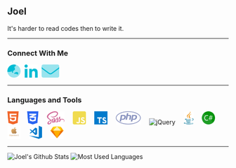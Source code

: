 ## Joel
It's harder to read codes then to write it.

*****

### Connect With Me
[<img height="30px" alt="JDesignEra.com" style="margin-right: 5px;" src="assets/icons/globe-asia-duotone.svg" />](https://jdesignera.com)
[<img height="30px" alt="LinkedIn" style="margin-right: 5px;" src="assets/icons/linkedin-in-brands.svg" />](https://www.linkedin.com/in/jdesignera)
[<img height="30px" alt="Email" src="assets/icons/envelope-duotone.svg" />](mailto:joel@jdesignera.com)

*****

### Languages and Tools
<img height="30px" alt="HTML5" style="margin-right: 15px;" src="assets/icons/html5-brands.svg" />
<img height="30px" alt="CSS3" style="margin-right: 15px;" src="assets/icons/css3-alt-brands.svg" />
<img height="30px" alt="Sass" style="margin-right: 15px;" src="assets/icons/sass-brands.svg" />
<img height="30px" alt="JavaScript" style="margin-right: 15px;" src="assets/icons/js-square-brands.svg" />
<img height="30px" alt="TypeScript" style="margin-right: 15px;" src="https://raw.githubusercontent.com/github/explore/80688e429a7d4ef2fca1e82350fe8e3517d3494d/topics/typescript/typescript.png" />
<img height="30px" alt="JavaScript" style="margin-right: 15px;" src="assets/icons/php-brands.svg" />
<img height="30px" alt="jQuery" style="margin-right: 15px;" src="https://avatars0.githubusercontent.com/u/70142?s=200&v=4" />
<img height="30px" alt="Java" style="margin-right: 15px;" src="assets/icons/java-brands.svg" />
<img height="30px" alt="C#" style="margin-right: 15px;" src="https://raw.githubusercontent.com/github/explore/80688e429a7d4ef2fca1e82350fe8e3517d3494d/topics/csharp/csharp.png" />
<img height="30px" alt="Objective-C" style="margin-right: 15px;" src="https://raw.githubusercontent.com/github/explore/80688e429a7d4ef2fca1e82350fe8e3517d3494d/topics/objective-c/objective-c.png" />
<img height="30px" alt="Visual Studio Code" style="margin-right: 15px;" src="https://raw.githubusercontent.com/github/explore/80688e429a7d4ef2fca1e82350fe8e3517d3494d/topics/visual-studio-code/visual-studio-code.png" />
<img height="30px" alt="Visual Studio Code" style="margin-right: 15px;" src="https://raw.githubusercontent.com/github/explore/a5995564b5ff71c41da080abc49f1ba4132127c1/topics/sketch/sketch.png" />

*****

<img alt="Joel's Github Stats" src="https://github-readme-stats.vercel.app/api?username=JDesignEra&title_color=00bcd4&icon_color=00bcd4&show_icons=true&hide_border=true&count_private=true&include_all_commits=true" />

<img alt="Most Used Languages" src="https://github-readme-stats.vercel.app/api/top-langs/?username=JDesignEra&layout=compact">